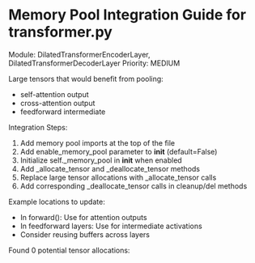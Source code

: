 
Memory Pool Integration Guide for transformer.py
============================================================

Module: DilatedTransformerEncoderLayer, DilatedTransformerDecoderLayer
Priority: MEDIUM

Large tensors that would benefit from pooling:
  - self-attention output
  - cross-attention output
  - feedforward intermediate

Integration Steps:
1. Add memory pool imports at the top of the file
2. Add enable_memory_pool parameter to __init__ (default=False)
3. Initialize self._memory_pool in __init__ when enabled
4. Add _allocate_tensor and _deallocate_tensor methods
5. Replace large tensor allocations with _allocate_tensor calls
6. Add corresponding _deallocate_tensor calls in cleanup/del methods

Example locations to update:

  - In forward(): Use for attention outputs
  - In feedforward layers: Use for intermediate activations
  - Consider reusing buffers across layers

Found 0 potential tensor allocations:
